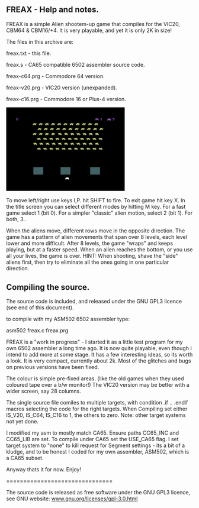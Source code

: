 
  FREAX  - Help and notes.
  ------------------------
  
FREAX is a simple Alien shootem-up game that compiles for the VIC20, CBM64 & CBM16/+4.
It is very playable, and yet it is only 2K in size!

The files in this archive are:

freax.txt        - this file.

freax.s          - CA65 compatible 6502 assembler source code.

freax-c64.prg    - Commodore 64 version.

freax-v20.prg    - VIC20 version (unexpanded).

freax-c16.prg    - Commodore 16 or Plus-4 version.


<img src="freax-c64-5.png" width="320">


To move left/right use keys I,P.   hit SHIFT to fire. To exit game hit key X.
In the title screen you can select different modes by hitting M key. 
For a fast game select 1 (bit 0). For a simpler "classic" alien motion, select 2 (bit 1). For both, 3..

When the aliens move, different rows move in the opposite direction.
The game has a pattern of alien movements that span over 8 levels, each level lower and more difficult.
After 8 levels, the game "wraps" and keeps playing, but at a faster speed.
When an alien reaches the bottom, or you use all your lives, the game is over.
HINT: When shooting, shave the "side" aliens first, then try to eliminate all the ones going in one particular direction.

Compiling the source.
---------------------
The source code is included, and released under the GNU GPL3 licence (see end of this document).

to compile with my ASM502 6502 assembler type:

asm502 freax.c freax.prg

FREAX is a "work in progress" - I started it as a little test program for my own 6502 assembler a long time ago.
It is now quite playable, even though I intend to add more at some stage. It has a few interesting ideas, so its worth a look.
It is very compact, currently about 2k. Most of the glitches and bugs on previous versions have been fixed.

The colour is simple pre-fixed areas. (like the old games when they used coloured tape over a b/w monitor!) 
The VIC20 version may be better with a wider screen, say 28 columns.

The single source file comiles to multiple targets, with condition .if .. .endif macros selecting the code for the right targets.
When Compiling set either  IS_V20, IS_C64, IS_C16  to 1, the others to zero. 
Note: other target systems not yet done.

I modified my asm to mostly match CA65. Ensure paths CC65_INC and CC65_LIB are set.
To compile under CA65 set the USE_CA65 flag. I set target system to "none" to kill
request for Segment settings - its a bit of a kludge, and to be honest I coded for my own 
assembler, ASM502, which is a CA65 subset.

Anyway thats it for now. Enjoy!


===============================

The source code is released as free software under the GNU GPL3 licence,
see GNU website:      www.gnu.org/licenses/gpl-3.0.html 

